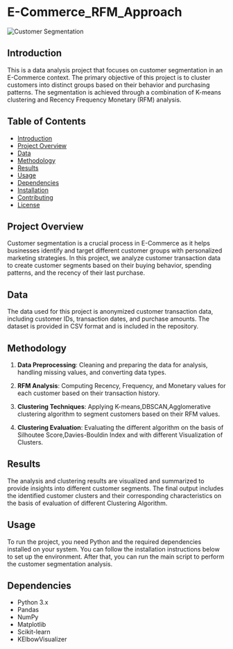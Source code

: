 # E-Commerce_RFM_Approach
![Customer Segmentation](https://github.com/AkshayPethe/Predictive_Maintainence/blob/main/image/FeaturedImage-WhatIsPdM-PredictiveMaintenance-2022%20(3).jpg)

## Introduction

This is a data analysis project that focuses on customer segmentation in an E-Commerce context. The primary objective of this project is to cluster customers into distinct groups based on their behavior and purchasing patterns. The segmentation is achieved through a combination of K-means clustering and Recency Frequency Monetary (RFM) analysis.

## Table of Contents

- [Introduction](#introduction)
- [Project Overview](#project-overview)
- [Data](#data)
- [Methodology](#methodology)
- [Results](#results)
- [Usage](#usage)
- [Dependencies](#dependencies)
- [Installation](#installation)
- [Contributing](#contributing)
- [License](#license)

## Project Overview

Customer segmentation is a crucial process in E-Commerce as it helps businesses identify and target different customer groups with personalized marketing strategies. In this project, we analyze customer transaction data to create customer segments based on their buying behavior, spending patterns, and the recency of their last purchase.

## Data

The data used for this project is anonymized customer transaction data, including customer IDs, transaction dates, and purchase amounts. The dataset is provided in CSV format and is included in the repository.

## Methodology

1. **Data Preprocessing**: Cleaning and preparing the data for analysis, handling missing values, and converting data types.

2. **RFM Analysis**: Computing Recency, Frequency, and Monetary values for each customer based on their transaction history.

3. **Clustering Techniques**: Applying K-means,DBSCAN,Agglomerative clustering algorithm to segment customers based on their RFM values.

4. **Clustering Evaluation**: Evaluating the different algorithm on the basis of Silhoutee Score,Davies-Bouldin Index and with
   different Visualization of Clusters.

## Results

The analysis and clustering results are visualized and summarized to provide insights into different customer segments. The final output includes the identified customer clusters and their corresponding characteristics on the basis of evaluation of different Clustering Algorithm.

## Usage

To run the project, you need Python and the required dependencies installed on your system. You can follow the installation instructions below to set up the environment. After that, you can run the main script to perform the customer segmentation analysis.

## Dependencies

- Python 3.x
- Pandas
- NumPy
- Matplotlib
- Scikit-learn
- KElbowVisualizer
